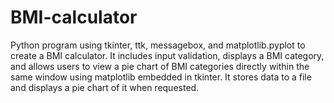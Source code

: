 # BMI-calculator
Python program using tkinter, ttk, messagebox, and matplotlib.pyplot to create a BMI calculator. It includes input validation, displays a BMI category, and allows users to view a pie chart of BMI categories directly within the same window using matplotlib embedded in tkinter. It stores data to a file and displays a pie chart of it when requested.
